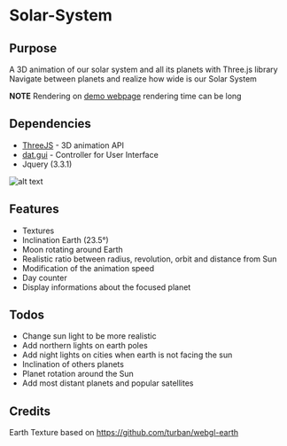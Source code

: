 # Solar-System

## Purpose
A 3D animation of our solar system and all its planets with Three.js library<br/>
Navigate between planets and realize how wide is our Solar System

**NOTE** Rendering on [demo webpage](https://ggouzi.github.io/Solar-System/) rendering time can be long

## Dependencies
* [ThreeJS](https://github.com/mrdoob/three.js) - 3D animation API
* [dat.gui](https://github.com/dataarts/dat.gui) - Controller for User Interface
* Jquery (3.3.1)

![alt text](screenshot/screenshot.gif "ScreenCast")

## Features

* Textures
* Inclination Earth (23.5°)
* Moon rotating around Earth
* Realistic ratio between radius, revolution, orbit and distance from Sun
* Modification of the animation speed
* Day counter
* Display informations about the focused planet

## Todos
* Change sun light to be more realistic
* Add northern lights on earth poles
* Add night lights on cities when earth is not facing the sun
* Inclination of others planets
* Planet rotation around the Sun
* Add most distant planets and popular satellites

## Credits
Earth Texture based on https://github.com/turban/webgl-earth
